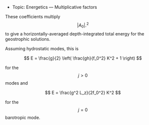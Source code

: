  - Topic: Energetics — Multiplicative factors

These coefficients multiply $$|A_0|.^2$$ to give a horizontally-averaged depth-integrated total energy for the geostrophic solutions.

Assuming hydrostatic modes, this is

$$
E = \frac{g}{2} \left( \frac{gh}{f_0^2} K^2 + 1 \right)
$$ 

for the $$j>0$$ modes and

$$
E = \frac{g^2 L_z}{2f_0^2} K^2
$$ 

for the $$j=0$$ barotropic mode.
